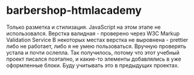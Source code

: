 # barbershop-htmlacademy

Только разметка и стилизация. JavaScript на этом этапе не использовался.
Верстка валидная - проверено через W3C Markup Validation Service
В некоторых местах верстка не выровнена - prettier либо не работает, либо я не умею пользоваться. Вручную проверять устала и почти ослепла. Так получилось, потому что этот учебный проект писался поэтапно, и какие-то элементы добавлялись в уже оформленные блоки. Буду учитывать это в предыдущих проектах.

